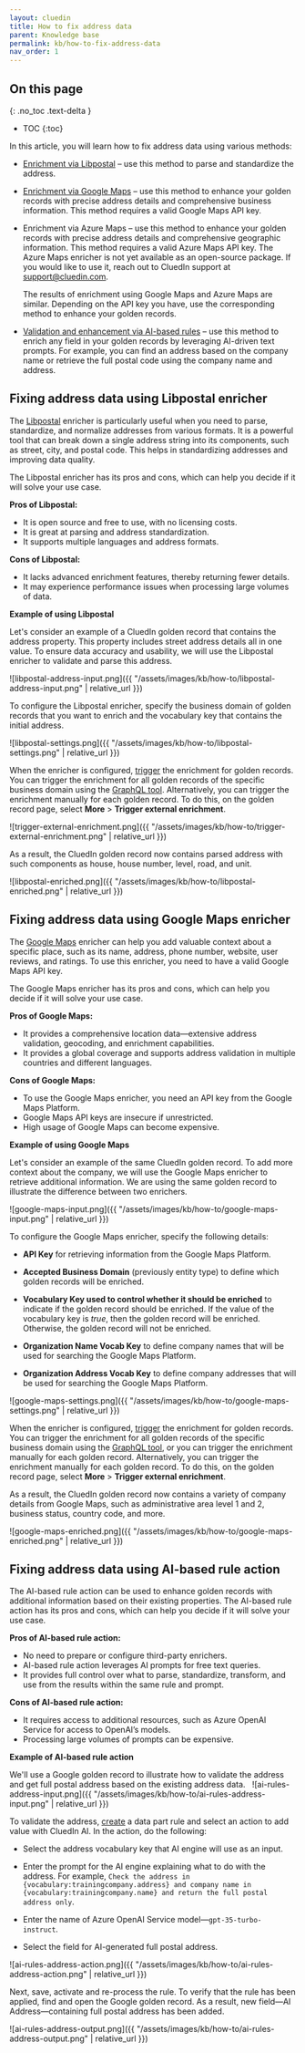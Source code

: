 ```yaml
---
layout: cluedin
title: How to fix address data
parent: Knowledge base
permalink: kb/how-to-fix-address-data
nav_order: 1
---
```

## On this page
{: .no_toc .text-delta }
- TOC
{:toc}

In this article, you will learn how to fix address data using various methods:

- [Enrichment via Libpostal](#fixing-address-data-using-libpostal-enricher) – use this method to parse and standardize the address.

- [Enrichment via Google Maps](#fixing-address-data-using-google-maps-enricher) – use this method to enhance your golden records with precise address details and comprehensive business information. This method requires a valid Google Maps API key. 

- Enrichment via Azure Maps – use this method to enhance your golden records with precise address details and comprehensive geographic information. This method requires a valid Azure Maps API key. The Azure Maps enricher is not yet available as an open-source package. If you would like to use it, reach out to CluedIn support at [support@cluedin.com](mailto:support@cluedin.com).

    The results of enrichment using Google Maps and Azure Maps are similar. Depending on the API key you have, use the corresponding method to enhance your golden records.

- [Validation and enhancement via AI-based rules](#fixing-address-data-using-ai-based-rule-action) – use this method to enrich any field in your golden records by leveraging AI-driven text prompts. For example, you can find an address based on the company name or retrieve the full postal code using the company name and address.

## Fixing address data using Libpostal enricher

The [Libpostal](/preparation/enricher/libpostal) enricher is particularly useful when you need to parse, standardize, and normalize addresses from various formats. It is a powerful tool that can break down a single address string into its components, such as street, city, and postal code. This helps in standardizing addresses and improving data quality.

The Libpostal enricher has its pros and cons, which can help you decide if it will solve your use case.

**Pros of Libpostal:**  

- It is open source and free to use, with no licensing costs.
- It is great at parsing and address standardization.
- It supports multiple languages and address formats.

**Cons of Libpostal:**  

- It lacks advanced enrichment features, thereby returning fewer details.
- It may experience performance issues when processing large volumes of data.

**Example of using Libpostal**

Let's consider an example of a CluedIn golden record that contains the address property. This property includes street address details all in one value. To ensure data accuracy and usability, we will use the Libpostal enricher to validate and parse this address.

![libpostal-address-input.png]({{ "/assets/images/kb/how-to/libpostal-address-input.png" | relative_url }})

To configure the Libpostal enricher, specify the business domain of golden records that you want to enrich and the vocabulary key that contains the initial address.

![libpostal-settings.png]({{ "/assets/images/kb/how-to/libpostal-settings.png" | relative_url }})

When the enricher is configured, [trigger](/preparation/enricher/add-enricher#trigger-enrichment) the enrichment for golden records. You can trigger the enrichment for all golden records of the specific business domain using the [GraphQL tool](/consume/graphql/graphql-actions). Alternatively, you can trigger the enrichment manually for each golden record. To do this, on the golden record page, select **More** > **Trigger external enrichment**.

![trigger-external-enrichment.png]({{ "/assets/images/kb/how-to/trigger-external-enrichment.png" | relative_url }})

As a result, the CluedIn golden record now contains parsed address with such components as house, house number, level, road, and unit.

![libpostal-enriched.png]({{ "/assets/images/kb/how-to/libpostal-enriched.png" | relative_url }})

## Fixing address data using Google Maps enricher

The [Google Maps](/preparation/enricher/google-maps) enricher can help you add valuable context about a specific place, such as its name, address, phone number, website, user reviews, and ratings. To use this enricher, you need to have a valid Google Maps API key.

The Google Maps enricher has its pros and cons, which can help you decide if it will solve your use case.

**Pros of Google Maps:**  

- It provides a comprehensive location data—extensive address validation, geocoding, and enrichment capabilities.
- It provides a global coverage and supports address validation in multiple countries and different languages.

**Cons of Google Maps:**

- To use the Google Maps enricher, you need an API key from the Google Maps Platform.
- Google Maps API keys are insecure if unrestricted.
- High usage of Google Maps can become expensive.

**Example of using Google Maps**

Let's consider an example of the same CluedIn golden record. To add more context about the company, we will use the Google Maps enricher to retrieve additional information. We are using the same golden record to illustrate the difference between two enrichers.

![google-maps-input.png]({{ "/assets/images/kb/how-to/google-maps-input.png" | relative_url }})

To configure the Google Maps enricher, specify the following details:

- **API Key** for retrieving information from the Google Maps Platform.

- **Accepted Business Domain** (previously entity type) to define which golden records will be enriched.

- **Vocabulary Key used to control whether it should be enriched** to indicate if the golden record should be enriched. If the value of the vocabulary key is _true_, then the golden record will be enriched. Otherwise, the golden record will not be enriched.

- **Organization Name Vocab Key** to define company names that will be used for searching the Google Maps Platform.

- **Organization Address Vocab Key** to define company addresses that will be used for searching the Google Maps Platform.

![google-maps-settings.png]({{ "/assets/images/kb/how-to/google-maps-settings.png" | relative_url }})

When the enricher is configured, [trigger](/preparation/enricher/add-enricher#trigger-enrichment) the enrichment for golden records. You can trigger the enrichment for all golden records of the specific business domain using the [GraphQL tool](/consume/graphql/graphql-actions), or you can trigger the enrichment manually for each golden record. Alternatively, you can trigger the enrichment manually for each golden record. To do this, on the golden record page, select **More** > **Trigger external enrichment**.

As a result, the CluedIn golden record now contains a variety of company details from Google Maps, such as administrative area level 1 and 2, business status, country code, and more.

![google-maps-enriched.png]({{ "/assets/images/kb/how-to/google-maps-enriched.png" | relative_url }})

## Fixing address data using AI-based rule action

The AI-based rule action can be used to enhance golden records with additional information based on their existing properties. The AI-based rule action has its pros and cons, which can help you decide if it will solve your use case.
 
**Pros of AI-based rule action:** 

- No need to prepare or configure third-party enrichers.
- AI-based rule action leverages AI prompts for free text queries.
- It provides full control over what to parse, standardize, transform, and use from the results within the same rule and prompt.

**Cons of AI-based rule action:**  

- It requires access to additional resources, such as Azure OpenAI Service for access to OpenAI’s models.
- Processing large volumes of prompts can be expensive.

**Example of AI-based rule action**

We'll use a Google golden record to illustrate how to validate the address and get full postal address based on the existing address data.
 
![ai-rules-address-input.png]({{ "/assets/images/kb/how-to/ai-rules-address-input.png" | relative_url }})

To validate the address, [create](/management/rules/create-rule) a data part rule and select an action to add value with CluedIn AI. In the action, do the following:

- Select the address vocabulary key that AI engine will use as an input.

- Enter the prompt for the AI engine explaining what to do with the address. For example, `Check the address in {vocabulary:trainingcompany.address} and company name in {vocabulary:trainingcompany.name} and return the full postal address only`.

- Enter the name of Azure OpenAI Service model—`gpt-35-turbo-instruct`.

- Select the field for AI-generated full postal address.

![ai-rules-address-action.png]({{ "/assets/images/kb/how-to/ai-rules-address-action.png" | relative_url }})

Next, save, activate and re-process the rule. To verify that the rule has been applied, find and open the Google golden record. As a result, new field—AI Address—containing full postal address has been added.

![ai-rules-address-output.png]({{ "/assets/images/kb/how-to/ai-rules-address-output.png" | relative_url }})